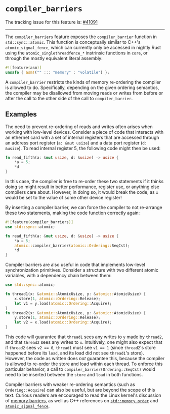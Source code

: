 # `compiler_barriers`

The tracking issue for this feature is: [#41091]

[#41091]: https://github.com/rust-lang/rust/issues/41091

------------------------

The `compiler_barriers` feature exposes the `compiler_barrier` function
in `std::sync::atomic`. This function is conceptually similar to C++'s
`atomic_signal_fence`, which can currently only be accessed in nightly
Rust using the `atomic_singlethreadfence_*` instrinsic functions in
`core`, or through the mostly equivalent literal assembly:

```rust
#![feature(asm)]
unsafe { asm!("" ::: "memory" : "volatile") };
```

A `compiler_barrier` restricts the kinds of memory re-ordering the
compiler is allowed to do. Specifically, depending on the given ordering
semantics, the compiler may be disallowed from moving reads or writes
from before or after the call to the other side of the call to
`compiler_barrier`.

## Examples

The need to prevent re-ordering of reads and writes often arises when
working with low-level devices. Consider a piece of code that interacts
with an ethernet card with a set of internal registers that are accessed
through an address port register (`a: &mut usize`) and a data port
register (`d: &usize`). To read internal register 5, the following code
might then be used:

```rust
fn read_fifth(a: &mut usize, d: &usize) -> usize {
    *a = 5;
    *d
}
```

In this case, the compiler is free to re-order these two statements if
it thinks doing so might result in better performance, register use, or
anything else compilers care about. However, in doing so, it would break
the code, as `x` would be set to the value of some other device
register!

By inserting a compiler barrier, we can force the compiler to not
re-arrange these two statements, making the code function correctly
again:

```rust
#![feature(compiler_barriers)]
use std::sync::atomic;

fn read_fifth(a: &mut usize, d: &usize) -> usize {
    *a = 5;
    atomic::compiler_barrier(atomic::Ordering::SeqCst);
    *d
}
```

Compiler barriers are also useful in code that implements low-level
synchronization primitives. Consider a structure with two different
atomic variables, with a dependency chain between them:

```rust
use std::sync::atomic;

fn thread1(x: &atomic::AtomicUsize, y: &atomic::AtomicUsize) {
    x.store(1, atomic::Ordering::Release);
    let v1 = y.load(atomic::Ordering::Acquire);
}
fn thread2(x: &atomic::AtomicUsize, y: &atomic::AtomicUsize) {
    y.store(1, atomic::Ordering::Release);
    let v2 = x.load(atomic::Ordering::Acquire);
}
```

This code will guarantee that `thread1` sees any writes to `y` made by
`thread2`, and that `thread2` sees any writes to `x`. Intuitively, one
might also expect that if `thread2` sees `v2 == 0`, `thread1` must see
`v1 == 1` (since `thread2`'s store happened before its `load`, and its
load did not see `thread1`'s store). However, the code as written does
*not* guarantee this, because the compiler is allowed to re-order the
store and load within each thread. To enforce this particular behavior,
a call to `compiler_barrier(Ordering::SeqCst)` would need to be inserted
between the `store` and `load` in both functions.

Compiler barriers with weaker re-ordering semantics (such as
`Ordering::Acquire`) can also be useful, but are beyond the scope of
this text. Curious readers are encouraged to read the Linux kernel's
discussion of [memory barriers][1], as well as C++ references on
[`std::memory_order`][2] and [`atomic_signal_fence`][3].

[1]: https://www.kernel.org/doc/Documentation/memory-barriers.txt
[2]: http://en.cppreference.com/w/cpp/atomic/memory_order
[3]: http://www.cplusplus.com/reference/atomic/atomic_signal_fence/
